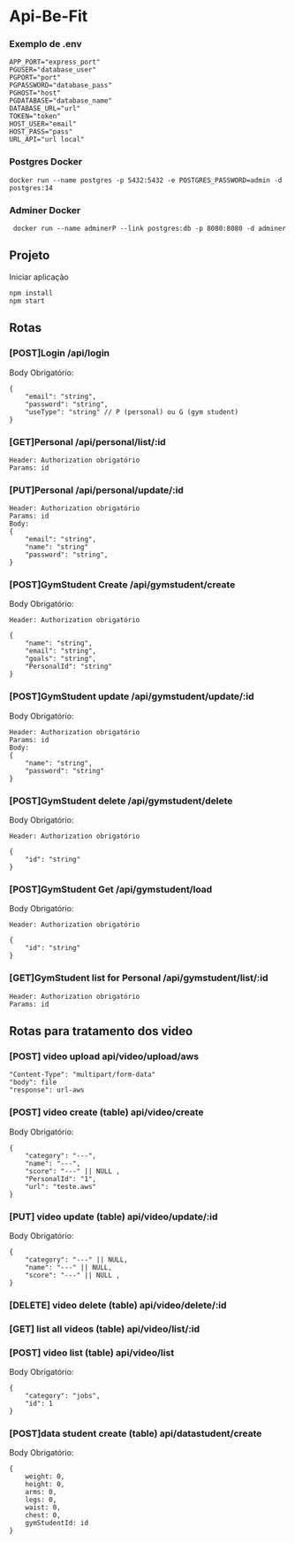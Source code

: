 # Api-Be-Fit

<h3> Exemplo de .env </h3>

```
APP_PORT="express_port"
PGUSER="database_user"
PGPORT="port"
PGPASSWORD="database_pass"
PGHOST="host"
PGDATABASE="database_name"
DATABASE_URL="url"
TOKEN="token"
HOST_USER="email"
HOST_PASS="pass"
URL_API="url local"
```

<h3> Postgres Docker </h3>

```
docker run --name postgres -p 5432:5432 -e POSTGRES_PASSWORD=admin -d postgres:14
```

<h3> Adminer Docker </h3>

```
 docker run --name adminerP --link postgres:db -p 8080:8080 -d adminer
```

<h2> Projeto </h3>
<p> Iniciar aplicação

```
npm install
npm start
```

<h2> Rotas </h3>

<h3> [POST]Login /api/login</h3>
<p> Body Obrigatório:

```
{
    "email": "string",
    "password": "string",
    "useType": "string" // P (personal) ou G (gym student)
}
```

<h3> [GET]Personal /api/personal/list/:id</h3>

```
Header: Authorization obrigatório
Params: id

```

<h3> [PUT]Personal /api/personal/update/:id</h3>

```
Header: Authorization obrigatório
Params: id
Body:
{
    "email": "string",
    "name": "string"
    "password": "string",
}
```

<h3> [POST]GymStudent Create /api/gymstudent/create</h3>
<p> Body Obrigatório:

```
Header: Authorization obrigatório

{
    "name": "string",
    "email": "string",
    "goals": "string",
    "PersonalId": "string"
}
```

<h3> [POST]GymStudent update /api/gymstudent/update/:id</h3>
<p> Body Obrigatório:

```
Header: Authorization obrigatório
Params: id
Body:
{
    "name": "string",
    "password": "string"
}
```

<h3> [POST]GymStudent delete /api/gymstudent/delete</h3>
<p> Body Obrigatório:

```
Header: Authorization obrigatório

{
    "id": "string"
}
```

<h3> [POST]GymStudent Get /api/gymstudent/load</h3>
<p> Body Obrigatório:

```
Header: Authorization obrigatório

{
    "id": "string"
}
```

<h3> [GET]GymStudent list for Personal /api/gymstudent/list/:id</h3>

```
Header: Authorization obrigatório
Params: id

```

<h2> Rotas para tratamento dos video</h2>

<h3> [POST] video upload api/video/upload/aws</h3>

```
"Content-Type": "multipart/form-data"
"body": file
"response": url-aws
```

<h3> [POST] video create (table) api/video/create</h3>

<p> Body Obrigatório:

```
{
    "category": "---",
    "name": "---",
    "score": "---" || NULL ,
    "PersonalId": "1",
    "url": "teste.aws"
}
```

<h3> [PUT] video update (table) api/video/update/:id</h3>

<p> Body Obrigatório:

```
{
    "category": "---" || NULL,
    "name": "---" || NULL,
    "score": "---" || NULL ,
}
```

<h3> [DELETE] video delete (table) api/video/delete/:id</h3>

<h3> [GET] list all videos (table) api/video/list/:id</h3>

<h3> [POST] video list (table) api/video/list</h3>

<p> Body Obrigatório:

```
{
    "category": "jobs",
    "id": 1
}
```

<h3> [POST]data student create (table) api/datastudent/create</h3>

<p> Body Obrigatório:

```
{
    weight: 0,
    height: 0,
    arms: 0,
    legs: 0,
    waist: 0,
    chest: 0,
    gymStudentId: id
}
```

